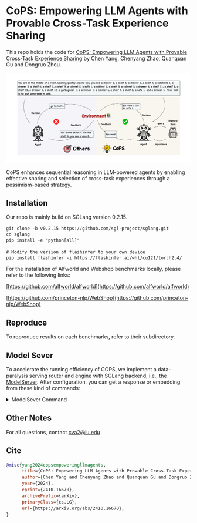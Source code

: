 # CoPS: Empowering LLM Agents with Provable Cross-Task Experience Sharing

This repo holds the code for [CoPS: Empowering LLM Agents with Provable Cross-Task Experience Sharing](https://arxiv.org/abs/2410.16670) by Chen Yang, Chenyang Zhao, Quanquan Gu and Dongruo Zhou.  

![CoPS](./figures/illusion.png)

CoPS enhances sequential reasoning in LLM-powered agents by enabling effective sharing and selection of cross-task experiences through a pessimism-based strategy.

## Installation

Our repo is mainly build on SGLang version 0.2.15.

```shell
git clone -b v0.2.15 https://github.com/sgl-project/sglang.git
cd sglang
pip install -e "python[all]"

# Modify the version of flashinfer to your own device
pip install flashinfer -i https://flashinfer.ai/whl/cu121/torch2.4/
```

For the installation of Alfworld and Webshop benchmarks locally, please refer to the following links:

[https://github.com/alfworld/alfworld](https://github.com/alfworld/alfworld)

[https://github.com/princeton-nlp/WebShop](https://github.com/princeton-nlp/WebShop)

## Reproduce

To reproduce results on each benchmarks, refer to their subdirectory.

## Model Sever

To accelerate the running efficiency of COPS, we implement a data-paralysis serving router and engine with SGLang backend, i.e., the [ModelServer](https://github.com/zhaochenyang20/ModelServer). After configuration, you can get a response or embedding from these kind of commands:

<details>
<summary>ModelSever Command</summary>

```python
from model_sever import ModelServer
message = [
    {
        "role": "user",
        "content": "Interact with a household to solve a task. Here are a few examples.\nYou are in the middle of a room. Looking quickly around you, you see a cabinet 4, a cabinet 3, a cabinet 2, a cabinet 1, a coffeemachine 1, a countertop 1, a diningtable 3, a diningtable 2, a diningtable 1, a drawer 1, a fridge 1, a garbagecan 1, a microwave 1, a sidetable 1, a sinkbasin 1, a stoveburner 4, a stoveburner 3, a stoveburner 2, a stoveburner 1, and a toaster 1.\nYour task is to: find some apple and put it in sidetable.\n> think: To solve the task, I need to find and take an apple, then put it in sidetable.\nOK.\n> think: First I need to find an apple. An apple is more likely to appear in fridges (1), diningtables (1-3), sidetables (1), countertops (1), sinkbasins (1), garbagecan (1). I can check one by one, starting with fridge 1.\nOK.\n> go to fridge 1\nThe fridge 1 is closed.\n> open fridge 1\nYou open the fridge 1. The fridge 1 is open. In it, you see a lettuce 2, a mug 2, a potato 2, and a tomato 1.\n> go to diningtable 1\nOn the diningtable 1, you see nothing.\n> go to diningtable 2\nOn the diningtable 2, you see a pineapple 1.\n> go to diningtable 3\nOn the diningtable 3, you see a bowl 2, a bowl 1, a bread 2, and a bread 1.\n> go to sidetable 1\nOn the sidetable 1, you see a cup 1, a lettuce 1, a peppershaker 3, a potato 1, and a saltshaker 1.\n> go to countertop 1\nOn the countertop 1, you see a butterknife 1, a dishsponge 1, and a soapbottle 1.\n> go to sinkbasin 1\nOn the sinkbasin 1, you see a cup 2, a egg 1, a mug 1, and a potato 3.\n> go to garbagecan 1\nOn the garbagecan 1, you see a apple 3, and a egg 3.\n> think: Now I find an apple (3). Next, I need to take it.\n> take apple 3 from garbagecan 1\nYou pick up the apple 3 from the garbagecan 1.\n> think: Now I find an apple (3). Next, I need to put it in/on sidetable 1.\nOK.\n> go to sidetable 1\nOn the sidetable 1, you see a cup 1, a lettuce 1, a peppershaker 3, a potato 1, and a saltshaker 1.\n> put apple 3 in/on sidetable 1\nYou put the apple 3 in/on the sidetable 1.\nYou are in the middle of a room. Looking quickly around you, you see a cabinet 4, a cabinet 3, a cabinet 2, a cabinet 1, a countertop 1, a garbagecan 1, a handtowelholder 2, a handtowelholder 1, a sinkbasin 2, a sinkbasin 1, a toilet 1, a toiletpaperhanger 1, and a towelholder 1.\nYour task is to: put some spraybottle on toilet.\n> think: To solve the task, I need to find and take a sparybottle, then put it on toilet.\nOK.\n> think: First I need to find a spraybottle. A spraybottle is more likely to appear in cabinet (1-4), countertop (1), toilet (1), sinkbasin (1-2), garbagecan (1). I can check one by one, starting with cabinet 1.\nOK.\n> go to cabinet 1\nOn the cabinet 1, you see a cloth 1, a soapbar 1, a soapbottle 1.\n> go to cabinet 2\nThe cabinet 2 is closed.\n> open cabinet 2\nYou open the cabinet 2. The cabinet 2 is open. In it, you see a candle 1, and a spraybottle 2.\n> think: Now I find a spraybottle (2). Next, I need to take it.\n> take spraybottle 2 from cabinet 2\nYou pick up the spraybottle 2 from the cabinet 2.\n> think: Now I take a spraybottle (2). Next, I need to put it in/on toilet 1.\nOK.\n> go to toilet 1\nOn the toilet 1, you see a soapbottle 2.\n> put spraybottle 2 in/on toilet 1\nYou put the spraybottle 2 in/on the toilet 1.\n\n\nHere is the task:\nYou are in the middle of a room. Looking quickly around you, you see a bed 1, a desk 2, a desk 1, a drawer 6, a drawer 5, a drawer 4, a drawer 3, a drawer 2, a drawer 1, a garbagecan 1, a laundryhamper 1, a safe 1, a shelf 6, a shelf 5, a shelf 4, a shelf 3, a shelf 2, and a shelf 1.\nYour task is to: put a mug in desk.\n>",
    },
    {
        "role": "assistant",
        "content": "think: To solve the task, I need to find and take a mug, then put it in/on desk.",
    },
    {"role": "user", "content": "OK."},
    {
        "role": "assistant",
        "content": "think: First I need to find a mug. A mug is more likely to appear in desk (1-2), drawer (1-6), shelf (1-6), garbagecan (1), laundryhamper (1), safe (1). I can check one by one, starting with desk 1.",
    },
    {"role": "user", "content": "OK."},
    {"role": "assistant", "content": "go to desk 1"},
    {
        "role": "user",
        "content": "On the desk 1, you see a bowl 1, a cd 2, a creditcard 2, a desklamp 1, a keychain 1, a laptop 2, a pen 2, and a pencil 2.",
    },
    {
        "role": "assistant",
        "content": "think: Now I don't find a mug in desk 1. Next, I need to check desk 2.",
    },
    {"role": "user", "content": "OK."},
    {"role": "assistant", "content": "go to desk 2"},
    {
        "role": "user",
        "content": "On the desk 2, you see a alarmclock 1, a book 3, a bowl 2, a creditcard 3, and a keychain 3.",
    },
]

server = ModelServer()
# `8` here is the completion model size configured in the `client_configs`
complition = server.get_completion_or_embedding("8", message)
# get the completion from a 8b instruct model, i.e. Llama3.1 8B
print(complition)

# `7` here is the embedding model size configured in the `client_configs`
embedding = server.get_completion_or_embedding(
    "7",
    message="As a general guideline, the CDC's average requirement of protein for women ages 19 to 70 is 46 grams per day. But, as you can see from this chart, you'll need to increase that if you're expecting or training for a marathon. Check out the chart below to see how much protein you should be eating each day.",
    get_embedding=True,
)
# get the embedding of a 7b embedding model, i.e. `Alibaba-NLP/gte-Qwen1.5-7B-instruct`
print(embedding[:10])
```

</details>

## Other Notes

For all questions, contact [cya2@iu.edu](cya2@iu.edu)

## Cite

```bibtex
@misc{yang2024copsempoweringllmagents,
      title={CoPS: Empowering LLM Agents with Provable Cross-Task Experience Sharing}, 
      author={Chen Yang and Chenyang Zhao and Quanquan Gu and Dongruo Zhou},
      year={2024},
      eprint={2410.16670},
      archivePrefix={arXiv},
      primaryClass={cs.LG},
      url={https://arxiv.org/abs/2410.16670}, 
}
```
